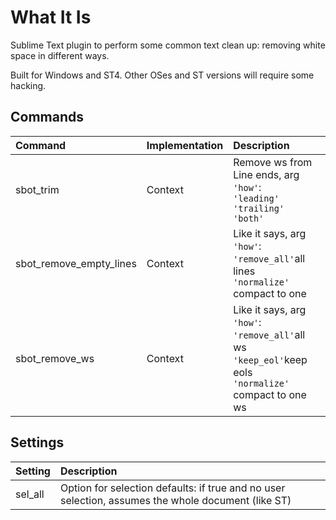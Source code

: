 # What It Is
Sublime Text plugin to perform some common text clean up: removing white space in different ways.

Built for Windows and ST4. Other OSes and ST versions will require some hacking.

## Commands
| Command                  | Implementation | Description |
|:--------                 |:-------        |:-------     |
| sbot_trim                | Context        | Remove ws from Line ends, arg `'how'`:<br/>`'leading'`<br/>`'trailing'`<br/>`'both'` |
| sbot_remove_empty_lines  | Context        | Like it says, arg `'how'`:<br/>`'remove_all'`all lines<br/>`'normalize' `compact to one |
| sbot_remove_ws           | Context        | Like it says, arg `'how'`:<br/>`'remove_all'`all ws<br/>`'keep_eol'`keep eols<br/>`'normalize' `compact to one ws |

## Settings
| Setting                  | Description |
|:--------                 |:-------     |
| sel_all                  | Option for selection defaults: if true and no user selection, assumes the whole document (like ST) |
